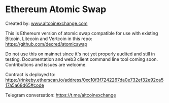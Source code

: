 # Ethereum Atomic Swap

Created by: www.altcoinexchange.com

This is Ethereum version of atomic swap compatible for use with existing Bitcoin, Litecoin and Vertcoin in this repo: https://github.com/decred/atomicswap

Do not use this on mainnet since it's not yet properly audited and still in testing. Documentation and web3 client command line tool coming soon. Contributions and issues are welcome.

Contract is deployed to: https://rinkeby.etherscan.io/address/0xc10f3f7242267da0e732ef32e92ca517a5a68d65#code

Telegram conversation: https://t.me/altcoinexchange
